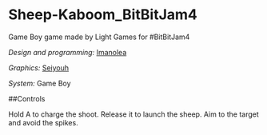 # Sheep-Kaboom_BitBitJam4
Game Boy game made by Light Games for #BitBitJam4

*Design and programming:* [Imanolea](https://twitter.com/Imanolea)

*Graphics:* [Seiyouh](https://twitter.com/seiyouh)

*System:* Game Boy

##Controls

Hold A to charge the shoot. Release it to launch the sheep.
Aim to the target and avoid the spikes.
